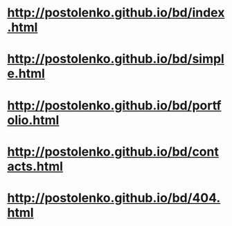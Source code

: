 # http://postolenko.github.io/bd/index.html
# http://postolenko.github.io/bd/simple.html
# http://postolenko.github.io/bd/portfolio.html
# http://postolenko.github.io/bd/contacts.html
# http://postolenko.github.io/bd/404.html